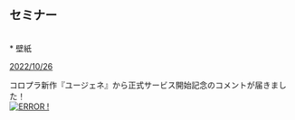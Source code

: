 

## セミナー

<br>
* 壁紙

[2022/10/26](https://twitter.com/yougene_colopl/status/1585150482347089920?s=20&t=PVH3pgEgpyKslKgRqVgBcQ)



コロプラ新作『ユージェネ』から正式サービス開始記念のコメントが届きました！<br>
[![ERROR !](http://img.youtube.com/vi/jp7q3eFVRVI/0.jpg)](https://www.youtube.com/watch?v=jp7q3eFVRVI)



